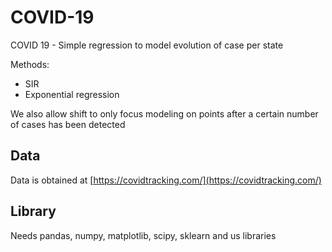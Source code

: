 # COVID-19
COVID 19 - Simple regression to model evolution of case per state

Methods: 
- SIR 
- Exponential regression

We also allow shift to only focus modeling on points after a certain number of cases has been detected

## Data
Data is obtained at [https://covidtracking.com/](https://covidtracking.com/)

## Library
Needs pandas, numpy, matplotlib, scipy, sklearn and us libraries